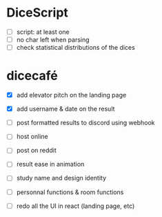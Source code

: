 # DiceScript

- [ ] script: at least one
- [ ] no char left when parsing
- [ ] check statistical distributions of the dices

# dicecafé

- [x] add elevator pitch on the landing page
- [x] add username & date on the result
- [ ] post formatted results to discord using webhook

- [ ] host online
- [ ] post on reddit

- [ ] result ease in animation
- [ ] study name and design identity
- [ ] personnal functions & room functions
- [ ] redo all the UI in react (landing page, etc)
